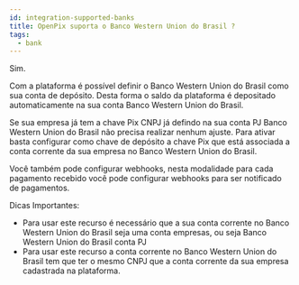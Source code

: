 ```yaml
---
id: integration-supported-banks
title: OpenPix suporta o Banco Western Union do Brasil ?
tags:
  - bank
---
```


Sim.

Com a plataforma é possível definir o Banco Western Union do Brasil como sua conta de depósito. Desta forma o saldo da plataforma é depositado automaticamente na sua conta Banco Western Union do Brasil.

Se sua empresa já tem a chave Pix CNPJ já defindo na sua conta PJ Banco Western Union do Brasil não precisa realizar nenhum ajuste. Para ativar basta configurar como chave de depósito a chave Pix que está associada a conta corrente da sua empresa no Banco Western Union do Brasil.

Você também pode configurar webhooks, nesta modalidade para cada pagamento recebido você pode configurar webhooks para ser notificado de pagamentos.

Dicas Importantes:

- Para usar este recurso é necessário que a sua conta corrente no Banco Western Union do Brasil seja uma conta empresas, ou seja Banco Western Union do Brasil conta PJ
- Para usar este recurso a conta corrente no Banco Western Union do Brasil tem que ter o mesmo CNPJ que a conta corrente da sua empresa cadastrada na plataforma.
